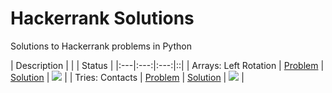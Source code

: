 # Hackerrank Solutions

Solutions to Hackerrank problems in Python

| Description |  |  | Status |
|:---|:---:|:---:|::|
| Arrays: Left Rotation | [Problem](https://www.hackerrank.com/challenges/ctci-array-left-rotation/problem) | [Solution](https://github.com/v1n337/hackerrank/blob/master/solutions/ctci_array_left_rotation.py) | ![](https://img.shields.io/badge/-completed-brightgreen.svg) |
| Tries: Contacts | [Problem](https://www.hackerrank.com/challenges/ctci-contacts/problem) | [Solution](https://github.com/v1n337/hackerrank/blob/master/solutions/ctci_contacts.py) | ![](https://img.shields.io/badge/-completed-brightgreen.svg) |
